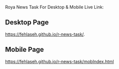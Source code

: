 Roya News Task For Desktop & Mobile
Live Link:
## Desktop Page
https://fehlaseh.github.io/r-news-task/.

## Mobile Page
https://fehlaseh.github.io/r-news-task/mobIndex.html
